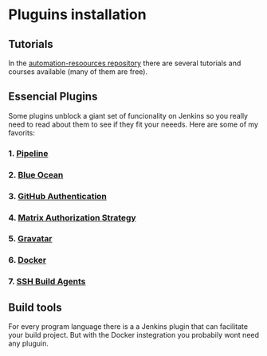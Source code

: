 # Pluguins installation

## Tutorials

In the [automation-resoources repository](https://github.com/edumco/automation-resources) there are several tutorials and courses available (many of them are free).

## Essencial Plugins

Some plugins unblock a giant set of funcionality on Jenkins so you really need to read about them to see if they fit your neeeds. Here are some of my favorits:

### 1. [Pipeline](https://plugins.jenkins.io/workflow-aggregator/)

### 2. [Blue Ocean](https://plugins.jenkins.io/blueocean/)

### 3. [GitHub Authentication](https://plugins.jenkins.io/github-oauth/)

### 4. [Matrix Authorization Strategy](https://plugins.jenkins.io/matrix-auth/)

### 5. [Gravatar](https://plugins.jenkins.io/gravatar/)

### 6. [Docker](https://plugins.jenkins.io/docker-plugin/)

### 7. [SSH Build Agents](https://plugins.jenkins.io/ssh-slaves/)

## Build tools

For every program language there is a a Jenkins plugin that can facilitate your build project. But with the Docker instegration you probabily wont need any pluguin.
